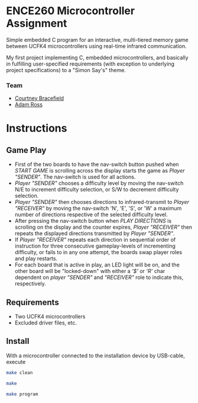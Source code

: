 # ENCE260 Microcontroller Assignment   

Simple embedded C program for an interactive, multi-tiered memory game between UCFK4 microcontrollers using real-time infrared communication.

My first project implementing C, embedded microcontrollers, and basically in fulfilling user-specified requirements (with exception to underlying project specifications) to a "Simon Say's" theme.

### Team
* [Courtney Bracefield](https://github.com/courtneycb)
* [Adam Ross](https://github.com/r055a)

# Instructions

## Game Play

* First of the two boards to have the nav-switch button pushed when _START GAME_ is scrolling across the display starts the game as _Player "SENDER"_. The nav-switch is used for all actions.
* _Player "SENDER"_ chooses a difficulty level by moving the nav-switch N/E to increment difficulty selection, or S/W to decrement difficulty selection.
* _Player "SENDER"_ then chooses directions to infrared-transmit to _Player "RECEIVER"_ by moving the nav-switch 'N', 'E', 'S', or 'W' a maximum number of directions respective of the selected difficulty level.
* After pressing the nav-switch button when _PLAY DIRECTIONS_ is scrolling on the display and the counter expires, _Player "RECEIVER"_ then repeats the displayed directions transmitted by _Player "SENDER"_.
* If _Player "RECEIVER"_ repeats each direction in sequential order of instruction for three consecutive gameplay-levels of incrementing difficulty, or fails to in any one attempt, the boards swap player roles and play restarts.
* For each board that is active in play, an LED light will be on, and the other board will be "locked-down" with either a _'$'_ or _'R'_ char dependent on _player "SENDER"_ and _"RECEIVER"_ role to indicate this, respectively.

## Requirements

* Two UCFK4 microcontrollers
* Excluded driver files, etc.

## Install

With a microcontroller connected to the installation device by USB-cable, execute

```bash
make clean
```

```bash
make
```

```bash
make program
```
